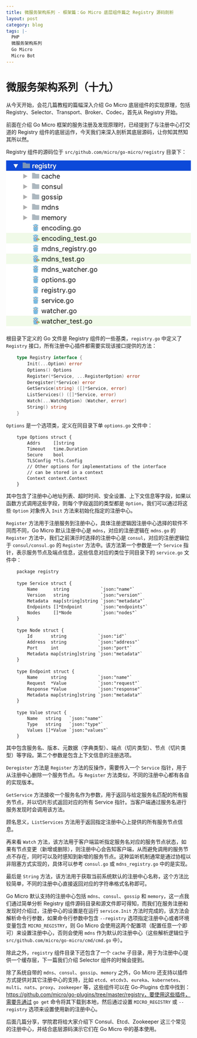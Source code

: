 ```yaml
---
title: 微服务架构系列 - 框架篇：Go Micro 底层组件篇之 Registry 源码剖析
layout: post
category: blog
tags: |-
  PHP
  微服务架构系列
  Go Micro
  Micro Bot
---
```




# 微服务架构系列（十九）

从今天开始，会花几篇教程的篇幅深入介绍 Go Micro 底层组件的实现原理，包括 Registry、Selector、Transport、Broker、Codec，首先从 Registry 开始。



前面在介绍 Go Micro 框架的服务注册及发现原理时，已经提到了与注册中心打交道的 Registry 组件的底层运作，今天我们来深入剖析其底层源码，让你知其然知其所以然。



Registry 组件的源码位于 `src/github.com/micro/go-micro/registry` 目录下：



![img](/assets/post/b1b867fe09249b114d0f4979773a34649630486d8ca796f9585496a3728e50f4.png)



根目录下定义的 Go 文件是 Registry 组件的一些基类，`registry.go` 中定义了 `Registry` 接口，所有注册中心插件都需要实现该接口提供的方法：



```go
    type Registry interface {
        Init(...Option) error
        Options() Options
        Register(*Service, ...RegisterOption) error
        Deregister(*Service) error
        GetService(string) ([]*Service, error)
        ListServices() ([]*Service, error)
        Watch(...WatchOption) (Watcher, error)
        String() string
    }
```



`Options` 是一个选项类，定义在同目录下单 `options.go` 文件中：



```
    type Options struct {
        Addrs     []string
        Timeout   time.Duration
        Secure    bool
        TLSConfig *tls.Config
        // Other options for implementations of the interface
        // can be stored in a context
        Context context.Context
    }
```

  

其中包含了注册中心地址列表、超时时间、安全设置、上下文信息等字段，如果以函数方式调用这些字段，则每个字段返回的类型都是 `Option`，我们可以通过将这些 `Option` 对象传入 `Init` 方法来初始化指定的注册中心。



`Register` 方法用于注册服务到注册中心，具体注册逻辑因注册中心选择的软件不同而不同，Go Micro 默认注册中心是 `mdns`，对应的注册逻辑在 `mdns.go` 的 `Register` 方法中，我们之前演示时选择的注册中心是 `consul`，对应的注册逻辑位于 `consul/consul.go` 的 `Register` 方法中。该方法第一个参数是一个 `Service` 指针，表示服务节点及端点信息，这些信息对应的类位于同目录下的 `service.go` 文件中：



```
    package registry
    
    type Service struct {
        Name      string            `json:"name"`
        Version   string            `json:"version"`
        Metadata  map[string]string `json:"metadata"`
        Endpoints []*Endpoint       `json:"endpoints"`
        Nodes     []*Node           `json:"nodes"`
    }
    
    type Node struct {
        Id       string            `json:"id"`
        Address  string            `json:"address"`
        Port     int               `json:"port"`
        Metadata map[string]string `json:"metadata"`
    }
    
    type Endpoint struct {
        Name     string            `json:"name"`
        Request  *Value            `json:"request"`
        Response *Value            `json:"response"`
        Metadata map[string]string `json:"metadata"`
    }
    
    type Value struct {
        Name   string   `json:"name"`
        Type   string   `json:"type"`
        Values []*Value `json:"values"`
    }
```



其中包含服务名、版本、元数据（字典类型）、端点（切片类型）、节点（切片类型）等字段。第二个参数是包含上下文信息的注册选项。



`Deregister` 方法是 `Register` 方法的反操作，需要传入一个 `Service` 指针，用于从注册中心删除一个服务节点。与 `Register` 方法类似，不同的注册中心都有各自的实现版本。



`GetService` 方法接收一个服务名作为参数，用于返回与给定服务名匹配的所有服务节点，并以切片形式返回对应的所有 Service 指针。当客户端通过服务名进行服务发现时会调用该方法。



顾名思义，`ListServices` 方法用于返回指定注册中心上提供的所有服务节点信息。



再来看 `Watch` 方法，该方法用于客户端监听指定服务名对应的服务节点状态，如果有节点变更（新增或删除），则注册中心会告知客户端，从而避免调用的服务节点不存在，同时可以及时感知到新增的服务节点。这种监听机制通常是通过协程以非阻塞方式实现的，具体可以参考 `consul.go` 或 `mdns_registry.go` 中的是实现。



最后是 `String` 方法，该方法用于获取当前系统默认的注册中心名称，这个方法比较简单，不同的注册中心直接返回对应的字符串格式名称即可。



Go Micro 默认支持的注册中心包括 `mdns`、`consul`、`gossip` 和 `memory`，这一点我们通过简单分析 Registry 组件源码目录和源文件即可得知，而我们在服务注册和发现时介绍过，注册中心的设置是在运行 `service.Init` 方法时完成的，该方法会解析命令行参数，如果命令行参数中包含 `--registry` 选项指定注册中心或者环境变量包含 `MICRO_REGISTRY`，则 Go Micro 会使用这两个配置项（配置任意一个即可）来设置注册中心，否则会使用 `mdns` 作为默认的注册中心（这些解析逻辑位于 `src/github.com/micro/go-micro/cmd/cmd.go` 中）。



除此之外，`registry` 组件目录下还包含了一个 `cache` 子目录，用于为注册中心提供一个缓存层，下一篇我们介绍 Selector 组件的时候会提到。



除了系统自带的 `mdns`、`consul`、`gossip`、`memory` 之外，Go Micro 还支持以插件方式提供对其它注册中心的支持，比如 `etcd`、`etcdv3`、`eureka`、`kubernetes`、`multi`、`nats`、`proxy`、`zookeeper` 等，这些组件可以在 Go-Plugins 仓库中找到：https://github.com/micro/go-plugins/tree/master/registry，要使用这些插件，需要先通过 `go get` 命令将其下载到本地，然后通过设置 `MICRO_REGISTRY` 或 `--registry` 选项来设置使用新的注册中心。



后面几篇分享，学院君将给大家介绍下 Consul、Etcd、Zookeeper 这三个常见的注册中心，并结合底层源码演示它们在 Go Micro 中的基本使用。